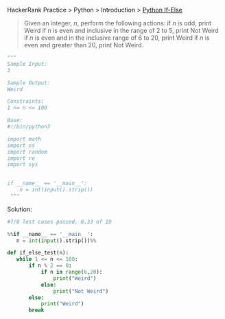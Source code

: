 HackerRank
Practice > Python > Introduction > [Python If-Else](https://www.hackerrank.com/challenges/py-if-else/problem)

> Given an integer, _n_, perform the following actions:
> if *n* is odd, print Weird
> if *n* is even and inclusive in the range of 2 to 5, print Not Weird
> if *n* is even and in the inclusive range of 6 to 20, print Weird
> if *n* is even and greater than 20, print Not Weird.

```py
"""
Sample Input: 
3

Sample Output:
Weird

Constraints:
1 <= n <= 100

Base:
#!/bin/python3

import math
import os
import random
import re
import sys
 

if __name__ == '__main__':
	n = int(input().strip())
 """
 ```
 
 Solution:
 ```py
 #7/8 Test cases passed. 8.33 of 10
 
 %%if __name__ == '__main__':
	n = int(input().strip())%%
 
 def if_else_test(n):
	while 1 <= n <= 100:
		if n % 2 == 0:
			if n in range(6,20):
				print("Weird")
			else:
				print("Not Weird")
		else:
			print("Weird")
		break
 ```